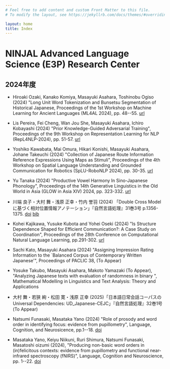 ```yaml
---
# Feel free to add content and custom Front Matter to this file.
# To modify the layout, see https://jekyllrb.com/docs/themes/#overriding-theme-defaults

layout: home
title: Index
---
```

# NINJAL Advanced Language Science (E3P) Research Center

## 2024年度

- Hiroaki Ozaki, Kanako Komiya, Masayuki Asahara, Toshinobu Ogiso (2024) "Long Unit Word Tokenization and Bunsetsu Segmentation of Historical Japanese, Proceedings of the 1st Workshop on Machine Learning for Ancient Languages (ML4AL 2024), pp. 48--55. [url](https://aclanthology.org/2024.ml4al-1.6/)

- Lis Pereira, Fei Cheng, Wan Jou She, Masayuki Asahara, Ichiro Kobayashi (2024) "Prior Knowledge-Guided Adversarial Training", Proceedings of the 9th Workshop on Representation Learning for NLP (RepL4NLP-2024), pp. 51-57. [url](https://aclanthology.org/2024.repl4nlp-1.5/)

- Yoshiko Kawabata, Mai Omura, Hikari Konishi, Masayuki Asahara, Johane Takeuchi (2024) "Collection of Japanese Route Information Reference Expressions Using Maps as Stimuli", Proceedings of the 4th Workshop on Spatial Language Understanding and Grounded Communication for Robotics (SpLU-RoboNLP 2024), pp. 30-35. [url](
https://aclanthology.org/2024.splurobonlp-1.3/)

- Yu Tanaka (2024) "Productive Vowel Harmony In Sino-Japanese Phonology", Proceedings of the 14th Generative Linguistics in the Old World in Asia (GLOW in Asia XIV) 2024, pp. 323-332. [url](https://ling.cuhk.edu.hk/glowxiv/Proceedings_GLOWinAsia14th.pdf)

- 川端 良子・大村 舞・浅原 正幸・竹内 誉羽 (2024) 「Double Cross Model に基づく相対位置情報アノテーション」『自然言語処理』31巻3号 p.1356-1375. [doi](https://doi.org/10.5715/jnlp.31.1356) [bib](https://www.jstage.jst.go.jp/AF06S010ShoshJkuDld?sryCd=jnlp&noVol=31&noIssue=3&kijiCd=31_1356&kijiLangKrke=ja&kijiToolIdHkwtsh=AT0073&request_locale=JA)

- Kohei Kajikawa, Yusuke Kubota and Yohei Oseki (2024) "Is Structure Dependence
Shaped for Efficient Communication?: A Case Study on Coordination", Proceedings of the 28th Conference on Computational Natural Language Learning, pp.291-302.
[url](https://aclanthology.org/2024.conll-1.23/)

- Sachi Kato, Masayuki Asahara (2024) "Assigning Impression Rating Information to the `Balanced Corpus of Contemporary Written Japanese'", Proceedings of PACLIC 38, (To Appear)

- Yosuke Takubo, Masayuki Asahara, Makoto Yamazaki (To Appear), "Analyzing Japanese texts with evaluation of randomness in binary ", Mathematical Modelling in Linguistics and Text Analysis: Theory and Applications	
	
- 大村 舞・若狭 絢・松田 寛・浅原 正幸 (2025)「日本語日常会話コーパスのUniversal Dependencies: UD_Japanese-CEJC」『自然言語処理』32巻1号 (To Appear)

- Natsumi Funasaki, Masataka Yano (2024) "Role of prosody and word order in identifying focus: evidence from pupillometry", Language, Cognition, and Neurosicence, pp.1--18. [doi](https://doi.org/10.1080/23273798.2024.2396962)

- Masataka Yano, Keiyu Niikuni, Ruri Shimura, Natsumi Funasaki, Masatoshi oizumi (2024), "Producing non-basic word orders in (in)felicitous contexts: evidence from pupillometry and functional near-infrared spectroscopy (fNIRS)",  Language, Cognition and Neuroscience, pp. 1--22. [doi](https://doi.org/10.1080/23273798.2024.2404178)